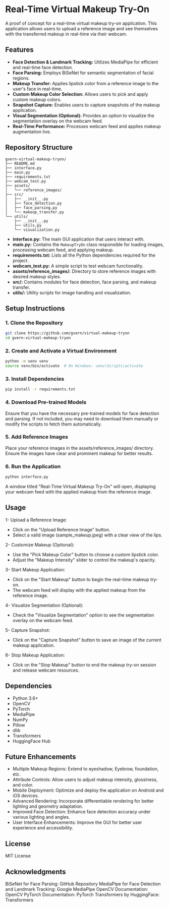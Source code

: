 # Real-Time Virtual Makeup Try-On

A proof of concept for a real-time virtual makeup try-on application. This application allows users to upload a reference image and see themselves with the transferred makeup in real-time via their webcam.

## Features

- **Face Detection & Landmark Tracking:** Utilizes MediaPipe for efficient and real-time face detection.
- **Face Parsing:** Employs BiSeNet for semantic segmentation of facial regions.
- **Makeup Transfer:** Applies lipstick color from a reference image to the user's face in real-time.
- **Custom Makeup Color Selection:** Allows users to pick and apply custom makeup colors.
- **Snapshot Capture:** Enables users to capture snapshots of the makeup application.
- **Visual Segmentation (Optional):** Provides an option to visualize the segmentation overlay on the webcam feed.
- **Real-Time Performance:** Processes webcam feed and applies makeup augmentation live.

## Repository Structure
```
gvern-virtual-makeup-tryon/
├── README.md
├── interface.py
├── main.py
├── requirements.txt
├── webcam_test.py
├── assets/
│   └── reference_images/
├── src/
│   ├── __init__.py
│   ├── face_detection.py
│   ├── face_parsing.py
│   └── makeup_transfer.py
└── utils/
    ├── __init__.py
    ├── utils.py
    └── visualization.py
```


- **interface.py:** The main GUI application that users interact with.
- **main.py:** Contains the `MakeupTryOn` class responsible for loading images, processing webcam feed, and applying makeup.
- **requirements.txt:** Lists all the Python dependencies required for the project.
- **webcam_test.py:** A simple script to test webcam functionality.
- **assets/reference_images/:** Directory to store reference images with desired makeup styles.
- **src/:** Contains modules for face detection, face parsing, and makeup transfer.
- **utils/:** Utility scripts for image handling and visualization.

## Setup Instructions

### 1. Clone the Repository

```bash
git clone https://github.com/gvern/virtual-makeup-tryon
cd gvern-virtual-makeup-tryon
```
### 2. Create and Activate a Virtual Environment
```bash
python -m venv venv
source venv/bin/activate  # On Windows: venv\Scripts\activate
```
### 3. Install Dependencies
```bash
pip install -r requirements.txt
```
### 4. Download Pre-trained Models
Ensure that you have the necessary pre-trained models for face detection and parsing. If not included, you may need to download them manually or modify the scripts to fetch them automatically.

### 5. Add Reference Images
Place your reference images in the assets/reference_images/ directory. Ensure the images have clear and prominent makeup for better results.

### 6. Run the Application
```bash
python interface.py
```
A window titled "Real-Time Virtual Makeup Try-On" will open, displaying your webcam feed with the applied makeup from the reference image.

## Usage
1- Upload a Reference Image:

- Click on the "Upload Reference Image" button.
- Select a valid image (sample_makeup.jpeg) with a clear view of the lips.

2- Customize Makeup (Optional):

- Use the "Pick Makeup Color" button to choose a custom lipstick color.
- Adjust the "Makeup Intensity" slider to control the makeup's opacity.

3- Start Makeup Application:

- Click on the "Start Makeup" button to begin the real-time makeup try-on.
- The webcam feed will display with the applied makeup from the reference image.

4- Visualize Segmentation (Optional):

- Check the "Visualize Segmentation" option to see the segmentation overlay on the webcam feed.

5- Capture Snapshot:

- Click on the "Capture Snapshot" button to save an image of the current makeup application.

6- Stop Makeup Application:

- Click on the "Stop Makeup" button to end the makeup try-on session and release webcam resources.

## Dependencies
- Python 3.6+
- OpenCV
- PyTorch
- MediaPipe
- NumPy
- Pillow
- dlib
- Transformers
- HuggingFace Hub

## Future Enhancements
- Multiple Makeup Regions: Extend to eyeshadow, Eyebrow, foundation, etc.
- Attribute Controls: Allow users to adjust makeup intensity, glossiness, and color.
- Mobile Deployment: Optimize and deploy the application on Android and iOS devices.
- Advanced Rendering: Incorporate differentiable rendering for better lighting and geometry adaptation.
- Improved Face Detection: Enhance face detection accuracy under various lighting and angles.
- User Interface Enhancements: Improve the GUI for better user experience and accessibility.

## License
MIT License

## Acknowledgments
BiSeNet for Face Parsing: GitHub Repository
MediaPipe for Face Detection and Landmark Tracking: Google MediaPipe
OpenCV Documentation: OpenCV
PyTorch Documentation: PyTorch
Transformers by HuggingFace: Transformers
